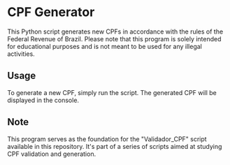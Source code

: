 # CPF Generator

This Python script generates new CPFs in accordance with the rules of the Federal Revenue of Brazil. Please note that this program is solely intended for educational purposes and is not meant to be used for any illegal activities.

## Usage

To generate a new CPF, simply run the script. The generated CPF will be displayed in the console.

## Note

This program serves as the foundation for the "Validador_CPF" script available in this repository. It's part of a series of scripts aimed at studying CPF validation and generation.
